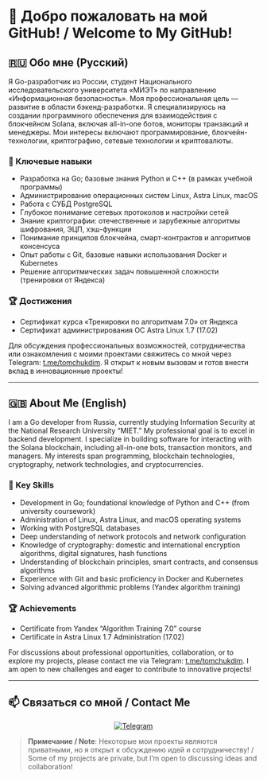 # 🚀 Добро пожаловать на мой GitHub! / Welcome to My GitHub!


## 🇷🇺 Обо мне (Русский)

Я Go-разработчик из России, студент Национального исследовательского университета «МИЭТ» по направлению «Информационная безопасность». Моя профессиональная цель — развитие в области бэкенд-разработки. Я специализируюсь на создании программного обеспечения для взаимодействия с блокчейном Solana, включая all-in-one ботов, мониторы транзакций и менеджеры. Мои интересы включают программирование, блокчейн-технологии, криптографию, сетевые технологии и криптовалюты.

### 🔧 Ключевые навыки
- Разработка на Go; базовые знания Python и C++ (в рамках учебной программы)
- Администрирование операционных систем Linux, Astra Linux, macOS
- Работа с СУБД PostgreSQL
- Глубокое понимание сетевых протоколов и настройки сетей
- Знание криптографии: отечественные и зарубежные алгоритмы шифрования, ЭЦП, хэш-функции
- Понимание принципов блокчейна, смарт-контрактов и алгоритмов консенсуса
- Опыт работы с Git, базовые навыки использования Docker и Kubernetes
- Решение алгоритмических задач повышенной сложности (тренировки от Яндекса)

### 🏆 Достижения
- Сертификат курса «Тренировки по алгоритмам 7.0» от Яндекса
- Сертификат администрирования ОС Astra Linux 1.7 (17.02)

Для обсуждения профессиональных возможностей, сотрудничества или ознакомления с моими проектами свяжитесь со мной через Telegram: [t.me/tomchukdim](https://t.me/tomchukdim). Я открыт к новым вызовам и готов внести вклад в инновационные проекты!

---

## 🇬🇧 About Me (English)

I am a Go developer from Russia, currently studying Information Security at the National Research University “MIET.” My professional goal is to excel in backend development. I specialize in building software for interacting with the Solana blockchain, including all-in-one bots, transaction monitors, and managers. My interests span programming, blockchain technologies, cryptography, network technologies, and cryptocurrencies.

### 🔧 Key Skills
- Development in Go; foundational knowledge of Python and C++ (from university coursework)
- Administration of Linux, Astra Linux, and macOS operating systems
- Working with PostgreSQL databases
- Deep understanding of network protocols and network configuration
- Knowledge of cryptography: domestic and international encryption algorithms, digital signatures, hash functions
- Understanding of blockchain principles, smart contracts, and consensus algorithms
- Experience with Git and basic proficiency in Docker and Kubernetes
- Solving advanced algorithmic problems (Yandex algorithm training)

### 🏆 Achievements
- Certificate from Yandex “Algorithm Training 7.0” course
- Certificate in Astra Linux 1.7 Administration (17.02)

For discussions about professional opportunities, collaboration, or to explore my projects, please contact me via Telegram: [t.me/tomchukdim](https://t.me/tomchukdim). I am open to new challenges and eager to contribute to innovative projects!

---

## 📫 Связаться со мной / Contact Me

<p align="center">
  <a href="https://t.me/tomchukdim">
    <img src="https://img.shields.io/badge/Telegram-2CA5E0?style=for-the-badge&logo=telegram&logoColor=white" alt="Telegram"/>
  </a>
</p>

> **Примечание / Note**: Некоторые мои проекты являются приватными, но я открыт к обсуждению идей и сотрудничеству! / Some of my projects are private, but I’m open to discussing ideas and collaboration!
